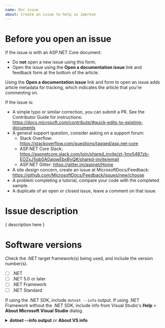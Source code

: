 ```yaml
---
name: Doc issue
about: Create an issue to help us improve
---
```


# Before you open an issue

If the issue is with an ASP.NET Core document:

* Do **not** open a new issue using this form.
* Open the issue using the **Open a documentation issue** link and feedback form at the bottom of the article. 

Using the **Open a documentation issue** link and form to open an issue adds article metadata for tracking, which indicates the article that you're commenting on.

If the issue is:

* A simple typo or similar correction, you can submit a PR. See the Contributor Guide for instructions: https://docs.microsoft.com/contribute/#quick-edits-to-existing-documents
* A general support question, consider asking on a support forum:
  * Stack Overflow: https://stackoverflow.com/questions/tagged/asp.net-core
  * ASP.NET Core Slack: https://aspnetcore.slack.com/join/shared_invite/zt-1mv5487zb-EOZxJ1iqb0A0ajowEbxByQ#/shared-invite/email
  * ASP.NET Gitter: https://gitter.im/aspnet/Home
* A site design concern, create an issue at MicrosoftDocs/Feedback: https://github.com/MicrosoftDocs/Feedback/issues/new/choose
* A problem completing a tutorial, compare your code with the completed sample.
* A duplicate of an open or closed issue, leave a comment on that issue.

# Issue description

{ description here }

# Software versions

Check the .NET target framework(s) being used, and include the version number(s).

* [ ] .NET
* [ ] .NET 5.0 or later
* [ ] .NET Framework
* [ ] .NET Standard

If using the .NET SDK, include `dotnet --info` output. If using .NET Framework without the .NET SDK, include info from Visual Studio's **Help** > **About Microsoft Visual Studio** dialog.

<details>
<summary><strong>dotnet --info output</strong> or <strong>About VS info</strong></summary>

```console
<replace>
```
</details>
